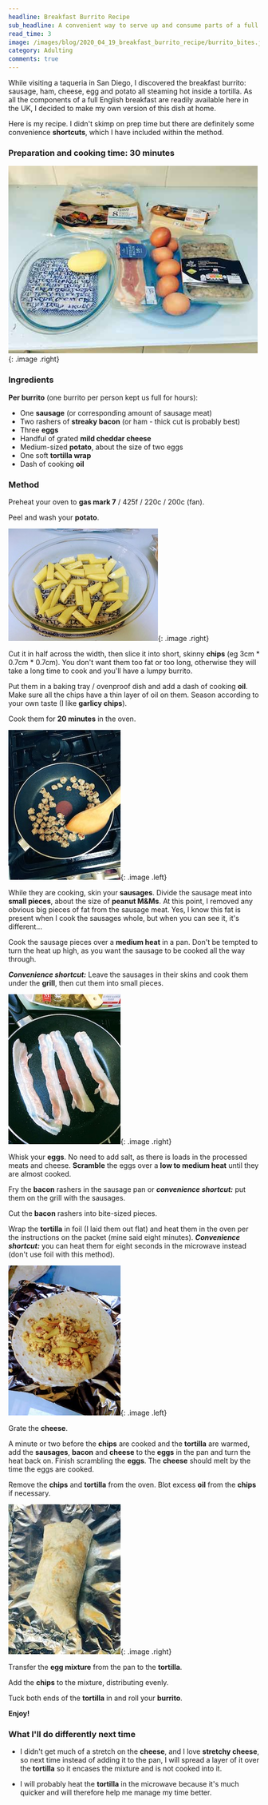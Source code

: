 ```yaml
---
headline: Breakfast Burrito Recipe
sub_headline: A convenient way to serve up and consume parts of a full English breakfast
read_time: 3
image: /images/blog/2020_04_19_breakfast_burrito_recipe/burrito_bites.jpg
category: Adulting
comments: true
---
```


While visiting a taqueria in San Diego, I discovered the breakfast burrito: sausage, ham, cheese, egg and potato all steaming hot inside a tortilla.  As all the components of a full English breakfast are readily available here in the UK, I decided to make my own version of this dish at home.

Here is my recipe.  I didn't skimp on prep time but there are definitely some convenience **shortcuts**, which I have included within the method.

### Preparation and cooking time: 30 minutes

![image](/images/blog/2020_04_19_breakfast_burrito_recipe/burrito_ingredients.jpg){: .image .right}

### Ingredients

**Per burrito** (one burrito per person kept us full for hours):

* One **sausage** (or corresponding amount of sausage meat)
* Two rashers of **streaky bacon** (or ham - thick cut is probably best)
* Three **eggs**
* Handful of grated **mild cheddar cheese**
* Medium-sized **potato**, about the size of two eggs
* One soft **tortilla wrap**
* Dash of cooking **oil**

### Method

Preheat your oven to **gas mark 7** / 425f / 220c / 200c (fan).

Peel and wash your **potato**.

![image](/images/blog/2020_04_19_breakfast_burrito_recipe/burrito_chips.jpg){: .image .right}

Cut it in half across the width, then slice it into short, skinny **chips** (eg 3cm * 0.7cm * 0.7cm).  You don't want them too fat or too long, otherwise they will take a long time to cook and you'll have a lumpy burrito.

Put them in a baking tray / ovenproof dish and add a dash of cooking **oil**.  Make sure all the chips have a thin layer of oil on them.  Season according to your own taste (I like **garlicy chips**).

Cook them for **20 minutes** in the oven.

<!-- ![image](/images/burrito_uncooked_sausage.jpg){: .image .left} -->

![image](/images/blog/2020_04_19_breakfast_burrito_recipe/burrito_cooking_sausage.jpg){: .image .left}

While they are cooking, skin your **sausages**.  Divide the sausage meat into **small pieces**, about the size of **peanut M&Ms**.  At this point, I removed any obvious big pieces of fat from the sausage meat.  Yes, I know this fat is present when I cook the sausages whole, but when you can see it, it's different...

<!-- ![image](/images/burrito_cooking_sausage.jpg){: .image .right} -->

Cook the sausage pieces over a **medium heat** in a pan.  Don't be tempted to turn the heat up high, as you want the sausage to be cooked all the way through.

***Convenience shortcut:*** Leave the sausages in their skins and cook them under the **grill**, then cut them into small pieces.

![image](/images/blog/2020_04_19_breakfast_burrito_recipe/burrito_bacon.jpg){: .image .right}

Whisk your **eggs**.  No need to add salt, as there is loads in the processed meats and cheese.  **Scramble** the eggs over a **low to medium heat** until they are almost cooked.

Fry the **bacon** rashers in the sausage pan or ***convenience shortcut:*** put them on the grill with the sausages.

Cut the **bacon** rashers into bite-sized pieces.

Wrap the **tortilla** in foil (I laid them out flat) and heat them in the oven per the instructions on the packet (mine said eight minutes).  ***Convenience shortcut:*** you can heat them for eight seconds in the microwave instead (don't use foil with this method).

![image](/images/blog/2020_04_19_breakfast_burrito_recipe/burrito_assembly.jpg){: .image .left}

Grate the **cheese**.

A minute or two before the **chips** are cooked and the **tortilla** are warmed, add the **sausages**, **bacon** and **cheese** to the **eggs** in the pan and turn the heat back on.  Finish scrambling the **eggs**.  The **cheese** should melt by the time the eggs are cooked.

Remove the **chips** and **tortilla** from the oven.  Blot excess **oil** from the **chips** if necessary.

![image](/images/blog/2020_04_19_breakfast_burrito_recipe/burrito_unwrapped.jpg){: .image .right}

Transfer the **egg mixture** from the pan to the **tortilla**.

Add the **chips** to the mixture, distributing evenly.

Tuck both ends of the **tortilla** in and roll your **burrito**.

**Enjoy!**

### What I'll do differently next time

* I didn't get much of a stretch on the **cheese**, and I love **stretchy cheese**, so next time instead of adding it to the pan, I will spread a layer of it over the **tortilla** so it encases the mixture and is not cooked into it.

* I will probably heat the **tortilla** in the microwave because it's much quicker and will therefore help me manage my time better.
